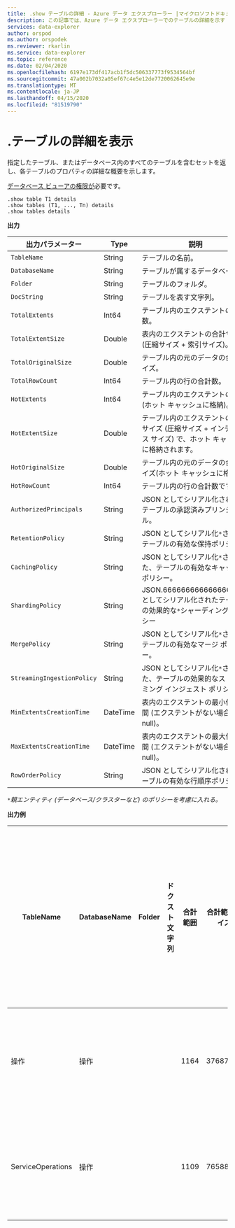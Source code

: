 ```yaml
---
title: .show テーブルの詳細 - Azure データ エクスプローラー |マイクロソフトドキュメント
description: この記事では、Azure データ エクスプローラーでのテーブルの詳細を示す .show について説明します。
services: data-explorer
author: orspod
ms.author: orspodek
ms.reviewer: rkarlin
ms.service: data-explorer
ms.topic: reference
ms.date: 02/04/2020
ms.openlocfilehash: 6197e173df417acb1f5dc506337773f9534564bf
ms.sourcegitcommit: 47a002b7032a05ef67c4e5e12de7720062645e9e
ms.translationtype: MT
ms.contentlocale: ja-JP
ms.lasthandoff: 04/15/2020
ms.locfileid: "81519790"
---
```

# <a name="show-table-details"></a>.テーブルの詳細を表示
指定したテーブル、またはデータベース内のすべてのテーブルを含むセットを返し、各テーブルのプロパティの詳細な概要を示します。

[データベース ビューアの権限が](../management/access-control/role-based-authorization.md)必要です。

```
.show table T1 details
.show tables (T1, ..., Tn) details
.show tables details
```

**出力**

| 出力パラメーター           | Type     | 説明                                                                                     |
|----------------------------|----------|-------------------------------------------------------------------------------------------------|
| `TableName`                | String   | テーブルの名前。                                                                          |
| `DatabaseName`             | String   | テーブルが属するデータベース。                                                         |
| `Folder`                   | String   | テーブルのフォルダ。                                                                             |
| `DocString`                | String   | テーブルを表す文字列。                                                                 |
| `TotalExtents`             | Int64    | テーブル内のエクステントの総数。                                                       |
| `TotalExtentSize`          | Double   | 表内のエクステントの合計サイズ (圧縮サイズ + 索引サイズ)。                          |
| `TotalOriginalSize`        | Double   | テーブル内の元のデータの合計サイズ。                                                   |
| `TotalRowCount`            | Int64    | テーブル内の行の合計数。                                                          |
| `HotExtents`               | Int64    | テーブル内のエクステントの総数 (ホット キャッシュに格納)。                              |
| `HotExtentSize`            | Double   | テーブル内のエクステントの合計サイズ (圧縮サイズ + インデックス サイズ) で、ホット キャッシュに格納されます。 |
| `HotOriginalSize`          | Double   | テーブル内の元のデータの合計サイズ(ホット キャッシュに格納)。                          |
| `HotRowCount`              | Int64    | テーブル内の行の合計数です。                                 |
| `AuthorizedPrincipals`     | String   | JSON としてシリアル化された、テーブルの承認済みプリンシパル。                                          |
| `RetentionPolicy`          | String   | JSON としてシリアル化`*`されたテーブルの有効な保持ポリシー。                                  |
| `CachingPolicy`            | String   | JSON としてシリアル化`*`された、テーブルの有効なキャッシュ ポリシー。                                    |
| `ShardingPolicy`           | String   | JSON.6666666666666666666としてシリアル化されたテーブルの効果的な`*`シャーディングポリシー                     |
| `MergePolicy`              | String   | JSON としてシリアル化`*`されたテーブルの有効なマージ ポリシー。                                      |
| `StreamingIngestionPolicy` | String   | JSON としてシリアル化`*`された、テーブルの効果的なストリーミング インジェスト ポリシー。                        |
| `MinExtentsCreationTime`   | DateTime | 表内のエクステントの最小作成時間 (エクステントがない場合は null)。         |
| `MaxExtentsCreationTime`   | DateTime | 表内のエクステントの最大作成時間 (エクステントがない場合は null)。         |
| `RowOrderPolicy`           | String   | JSON としてシリアル化されたテーブルの有効な行順序ポリシー。                                     |

`*`*親エンティティ (データベース/クラスターなど) のポリシーを考慮に入れる。*

**出力例**

| TableName         | DatabaseName | Folder | ドクスト文字列 | 合計範囲 | 合計範囲サイズ | 合計OriginalSize | 集計行数 | ホットエクステント | サイズ | ホットオリジナルサイズ | ホットローカウント | 公認プリンシパル                                                                                                                                                                               | 保持ポリシー                                                                                                                                       | キャッシングポリシー                                                                        | シャーディングポリシー                                                                    | ポリシーのマージ                                                                                                                                             | ストリーミングインジェストポリシー | 最小範囲作成時間      | 最大範囲作成時間      |
|-------------------|--------------|--------|-----------|--------------|-----------------|-------------------|---------------|------------|---------------|-----------------|-------------|----------------------------------------------------------------------------------------------------------------------------------------------------------------------------------------------------|-------------------------------------------------------------------------------------------------------------------------------------------------------|--------------------------------------------------------------------------------------|-----------------------------------------------------------------------------------|---------------------------------------------------------------------------------------------------------------------------------------------------------|--------------------------|-----------------------------|-----------------------------|
| 操作        | 操作   |        |           | 1164         | 37687203        | 53451358          | 223325        | 29         | 838752        | 1388213         | 5117        | [{"タイプ": "AADユーザー"、"表示名": "私の名前 (alias@fabrikam.comアップン: )", "ObjectId": "a7a77777-4c21-4649-95c5-350bf486087b", "FQN": "aaduser=a7a777777-4c21-4649-95c5-350bf486087b", """ | {"ソフト削除期間": "365.00:00:00"、"コンテナーリサイクル期間": "1.00:00:00"、 """""""","データサイズ制限InBytes": 0, "OriginalDataSizeLimitInBytes": 0 }  | { "DataHotSpan": "4.00:00:00", "IndexHotSpan": "4.00:00:00", "列のオーバーライド": [] } | { "最大行数": 750000, "最大範囲サイズインMb": 1024, "MaxOriginalSizeInMb": 2048 } | { "RowCountUpperBoundForMerge": 0, "MaxExtentsToMerge": 100, "ループ期間" : "01:00:00", "MaxRangeInHours": 3, "再構築を許可": true, "AllowMerge": true } | null                     |
| ServiceOperations | 操作   |        |           | 1109         | 76588803        | 91553069          | 110125        | 27         | 2635742       | 2929926         | 3162        | [{"タイプ": "AADユーザー"、"表示名": "私の名前 (alias@fabrikam.comアップン: )", "ObjectId": "a7a77777-4c21-4649-95c5-350bf486087b", "FQN": "aaduser=a7a777777-4c21-4649-95c5-350bf486087b", """ | { "ソフト削除期間": "365.00:00:00", "コンテナリサイクル期間": "1.00:00:00", ""","データサイズ制限数": 0, "OriginalDataSizeLimitInBytes": 0 } | { "DataHotSpan": "4.00:00:00", "IndexHotSpan": "4.00:00:00", "列のオーバーライド": [] } | { "最大行数": 750000, "最大範囲サイズインMb": 1024, "MaxOriginalSizeInMb": 2048 } | { "RowCountUpperBoundForMerge": 0, "MaxExtentsToMerge": 100, "ループ期間" : "01:00:00", "MaxRangeInHours": 3, "再構築を許可": true, "AllowMerge": true } | null                     | 2018-02-08 15:30:38.8489786 | 2018-02-14 07:47:28.7660267 |